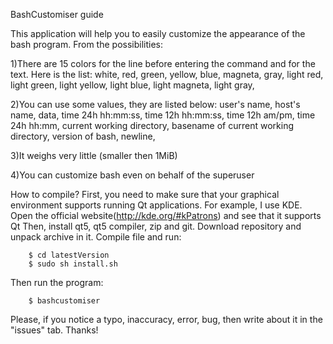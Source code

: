 BashCustomiser guide

This application will help you to easily customize the appearance of the
bash program. From the possibilities:

1)There are 15 colors for the line before entering the command and
 for the text. Here is the list:
    white,
    red,
    green,
    yellow,
    blue,
    magneta,
    gray,
    light red,
    light green,
    light yellow,
    light blue,
    light magneta,
    light gray,

2)You can use some values, they are listed below:
    user's name,
    host's name,
    data,
    time 24h hh:mm:ss,
    time 12h hh:mm:ss,
    time 12h am/pm,
    time 24h hh:mm,
    current working directory,
    basename of current working directory,
    version of bash,
    newline,

3)It weighs very little (smaller then 1MiB)

4)You can customize bash even on behalf of the superuser

How to compile?
    First, you need to make sure that your graphical environment supports
    running Qt applications. For example, I use KDE. Open the official
    website(http://kde.org/#kPatrons) and see that it supports Qt
    Then, install qt5, qt5 compiler, zip and git. Download repository and
    unpack archive in it. Compile file and run:

        $ cd latestVersion
        $ sudo sh install.sh

   Then run the program:

        $ bashcustomiser

Please, if you notice a typo, inaccuracy, error, bug, then write about it in
the "issues" tab. Thanks!
